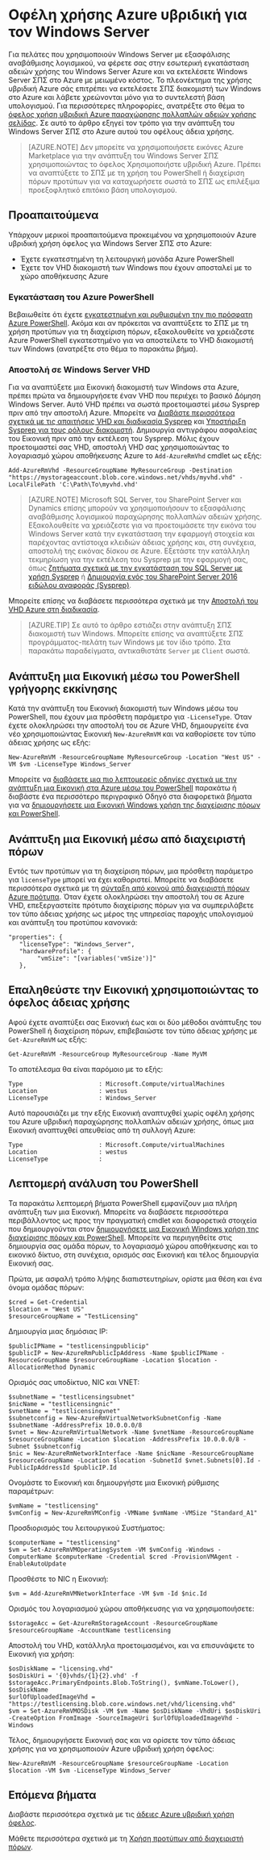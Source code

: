 <properties
   pageTitle="Azure υβριδική όφελος χρήση παραθύρου διακομιστής | Microsoft Azure"
   description="Μάθετε πώς μπορείτε να μεγιστοποιήσετε σας πλεονεκτήματα εξασφάλισης αναβάθμισης λογισμικού διακομιστή των Windows για να φέρετε άδειες χρήσης στην εσωτερική εγκατάσταση Azure"
   services="virtual-machines-windows"
   documentationCenter=""
   authors="iainfoulds"
   manager="timlt"
   editor=""/>

<tags
   ms.service="virtual-machines-windows"
   ms.devlang="na"
   ms.topic="article"
   ms.tgt_pltfrm="vm-windows"
   ms.workload="infrastructure-services"
   ms.date="07/13/2016"
   ms.author="georgem"/>

# <a name="azure-hybrid-use-benefit-for-windows-server"></a>Οφέλη χρήσης Azure υβριδική για τον Windows Server

Για πελάτες που χρησιμοποιούν Windows Server με εξασφάλισης αναβάθμισης λογισμικού, να φέρετε σας στην εσωτερική εγκατάσταση αδειών χρήσης του Windows Server Azure και να εκτελέσετε Windows Server ΣΠΣ στο Azure με μειωμένο κόστος. Το πλεονέκτημα της χρήσης υβριδική Azure σάς επιτρέπει να εκτελέσετε ΣΠΣ διακομιστή των Windows στο Azure και λάβετε χρεώνονται μόνο για το συντελεστή βάση υπολογισμού. Για περισσότερες πληροφορίες, ανατρέξτε στο θέμα το [όφελος χρήση υβριδική Azure παραχώρησης πολλαπλών αδειών χρήσης σελίδας](https://azure.microsoft.com/pricing/hybrid-use-benefit/). Σε αυτό το άρθρο εξηγεί τον τρόπο για την ανάπτυξη του Windows Server ΣΠΣ στο Azure αυτού του οφέλους άδεια χρήσης.

> [AZURE.NOTE] Δεν μπορείτε να χρησιμοποιήσετε εικόνες Azure Marketplace για την ανάπτυξη του Windows Server ΣΠΣ χρησιμοποιώντας το όφελος Χρησιμοποιήστε υβριδική Azure. Πρέπει να αναπτύξετε το ΣΠΣ με τη χρήση του PowerShell ή διαχείριση πόρων προτύπων για να καταχωρήσετε σωστά το ΣΠΣ ως επιλέξιμα προεξοφλητικό επιτόκιο βάση υπολογισμού.

## <a name="pre-requisites"></a>Προαπαιτούμενα
Υπάρχουν μερικοί προαπαιτούμενα προκειμένου να χρησιμοποιούν Azure υβριδική χρήση όφελος για Windows Server ΣΠΣ στο Azure:

- Έχετε εγκατεστημένη τη λειτουργική μονάδα Azure PowerShell
- Έχετε τον VHD διακομιστή των Windows που έχουν αποσταλεί με το χώρο αποθήκευσης Azure

### <a name="install-azure-powershell"></a>Εγκατάσταση του Azure PowerShell
Βεβαιωθείτε ότι έχετε [εγκατεστημένη και ρυθμισμένη την πιο πρόσφατη Azure PowerShell](../powershell-install-configure.md). Ακόμα και αν πρόκειται να αναπτύξετε το ΣΠΣ με τη χρήση προτύπων για τη διαχείριση πόρων, εξακολουθείτε να χρειάζεστε Azure PowerShell εγκατεστημένο για να αποστείλετε το VHD διακομιστή των Windows (ανατρέξτε στο θέμα το παρακάτω βήμα).

### <a name="upload-a-windows-server-vhd"></a>Αποστολή σε Windows Server VHD

Για να αναπτύξετε μια Εικονική διακομιστή των Windows στα Azure, πρέπει πρώτα να δημιουργήσετε έναν VHD που περιέχει το βασικό Δόμηση Windows Server. Αυτό VHD πρέπει να σωστά προετοιμαστεί μέσω Sysprep πριν από την αποστολή Azure. Μπορείτε να [Διαβάστε περισσότερα σχετικά με τις απαιτήσεις VHD και διαδικασία Sysprep](./virtual-machines-windows-upload-image.md) και [Υποστήριξη Sysprep για τους ρόλους διακομιστή](https://msdn.microsoft.com/windows/hardware/commercialize/manufacture/desktop/sysprep-support-for-server-roles). Δημιουργία αντιγράφου ασφαλείας του Εικονική πριν από την εκτέλεση του Sysprep. Μόλις έχουν προετοιμαστεί σας VHD, αποστολή VHD σας χρησιμοποιώντας το λογαριασμό χώρου αποθήκευσης Azure το `Add-AzureRmVhd` cmdlet ως εξής:

```
Add-AzureRmVhd -ResourceGroupName MyResourceGroup -Destination "https://mystorageaccount.blob.core.windows.net/vhds/myvhd.vhd" -LocalFilePath 'C:\Path\To\myvhd.vhd'
```

> [AZURE.NOTE] Microsoft SQL Server, του SharePoint Server και Dynamics επίσης μπορούν να χρησιμοποιήσουν το εξασφάλισης αναβάθμισης λογισμικού παραχώρησης πολλαπλών αδειών χρήσης. Εξακολουθείτε να χρειάζεστε για να προετοιμάσετε την εικόνα του Windows Server κατά την εγκατάσταση την εφαρμογή στοιχεία και παρέχοντας αντίστοιχα κλειδιών άδειας χρήσης και, στη συνέχεια, αποστολή της εικόνας δίσκου σε Azure. Εξετάστε την κατάλληλη τεκμηρίωση για την εκτέλεση του Sysprep με την εφαρμογή σας, όπως [ζητήματα σχετικά με την εγκατάσταση του SQL Server με χρήση Sysprep](https://msdn.microsoft.com/library/ee210754.aspx) ή [Δημιουργία ενός του SharePoint Server 2016 ειδώλου αναφοράς (Sysprep)](http://social.technet.microsoft.com/wiki/contents/articles/33789.build-a-sharepoint-server-2016-reference-image-sysprep.aspx).

Μπορείτε επίσης να διαβάσετε περισσότερα σχετικά με την [Αποστολή του VHD Azure στη διαδικασία](./virtual-machines-windows-upload-image.md#upload-the-vm-image-to-your-storage-account).

> [AZURE.TIP] Σε αυτό το άρθρο εστιάζει στην ανάπτυξη ΣΠΣ διακομιστή των Windows. Μπορείτε επίσης να αναπτύξετε ΣΠΣ προγράμματος-πελάτη των Windows με τον ίδιο τρόπο. Στα παρακάτω παραδείγματα, αντικαθιστάτε `Server` με `Client` σωστά.

## <a name="deploy-a-vm-via-powershell-quick-start"></a>Ανάπτυξη μια Εικονική μέσω του PowerShell γρήγορης εκκίνησης
Κατά την ανάπτυξη του Εικονική διακομιστή των Windows μέσω του PowerShell, που έχουν μια πρόσθετη παράμετρο για `-LicenseType`. Όταν έχετε ολοκληρώσει την αποστολή του σε Azure VHD, δημιουργείτε ένα νέο χρησιμοποιώντας Εικονική `New-AzureRmVM` και να καθορίσετε τον τύπο άδειας χρήσης ως εξής:

```
New-AzureRmVM -ResourceGroupName MyResourceGroup -Location "West US" -VM $vm -LicenseType Windows_Server
```

Μπορείτε να [διαβάσετε μια πιο λεπτομερείς οδηγίες σχετικά με την ανάπτυξη μια Εικονική στα Azure μέσω του PowerShell](./virtual-machines-windows-hybrid-use-benefit-licensing.md#deploy-windows-server-vm-via-powershell-detailed-walkthrough) παρακάτω ή διαβάστε ένα περισσότερο περιγραφικό Οδηγό στα διαφορετικά βήματα για να [δημιουργήσετε μια Εικονική Windows χρήση της διαχείρισης πόρων και PowerShell](./virtual-machines-windows-ps-create.md).

## <a name="deploy-a-vm-via-resource-manager"></a>Ανάπτυξη μια Εικονική μέσω από διαχειριστή πόρων
Εντός των προτύπων για τη διαχείριση πόρων, μια πρόσθετη παράμετρο για `licenseType` μπορεί να έχει καθοριστεί. Μπορείτε να διαβάσετε περισσότερα σχετικά με τη [σύνταξη από κοινού από διαχειριστή πόρων Azure πρότυπα](../resource-group-authoring-templates.md). Όταν έχετε ολοκληρώσει την αποστολή του σε Azure VHD, επεξεργαστείτε πρότυπο διαχείρισης πόρων για να συμπεριλάβετε τον τύπο άδειας χρήσης ως μέρος της υπηρεσίας παροχής υπολογισμού και ανάπτυξη του προτύπου κανονικά:

```
"properties": {  
   "licenseType": "Windows_Server",
   "hardwareProfile": {
        "vmSize": "[variables('vmSize')]"
   },
```
 
## <a name="verify-your-vm-is-utilizing-the-licensing-benefit"></a>Επαληθεύστε την Εικονική χρησιμοποιώντας το όφελος άδειας χρήσης
Αφού έχετε αναπτύξει σας Εικονική έως και οι δύο μέθοδοι ανάπτυξης του PowerShell ή διαχείριση πόρων, επιβεβαιώστε τον τύπο άδειας χρήσης με `Get-AzureRmVM` ως εξής:
 
```
Get-AzureRmVM -ResourceGroup MyResourceGroup -Name MyVM
```

Το αποτέλεσμα θα είναι παρόμοιο με το εξής:

```
Type                     : Microsoft.Compute/virtualMachines
Location                 : westus
LicenseType              : Windows_Server
```

Αυτό παρουσιάζει με την εξής Εικονική αναπτυχθεί χωρίς οφέλη χρήσης του Azure υβριδική παραχώρησης πολλαπλών αδειών χρήσης, όπως μια Εικονική αναπτυχθεί απευθείας από τη συλλογή Azure:

```
Type                     : Microsoft.Compute/virtualMachines
Location                 : westus
LicenseType              : 
```
 
## <a name="detailed-powershell-walkthrough"></a>Λεπτομερή ανάλυση του PowerShell

Τα παρακάτω λεπτομερή βήματα PowerShell εμφανίζουν μια πλήρη ανάπτυξη των μια Εικονική. Μπορείτε να διαβάσετε περισσότερα περιβάλλοντος ως προς την πραγματική cmdlet και διαφορετικά στοιχεία που δημιουργούνται στον [δημιουργήσετε μια Εικονική Windows χρήση της διαχείρισης πόρων και PowerShell](./virtual-machines-windows-ps-create.md). Μπορείτε να περιηγηθείτε στις δημιουργία σας ομάδα πόρων, το λογαριασμό χώρου αποθήκευσης και το εικονικό δίκτυο, στη συνέχεια, ορισμός σας Εικονική και τέλος δημιουργία Εικονική σας.
 
Πρώτα, με ασφαλή τρόπο λήψης διαπιστευτηρίων, ορίστε μια θέση και ένα όνομα ομάδας πόρων:

```
$cred = Get-Credential
$location = "West US"
$resourceGroupName = "TestLicensing"
```

Δημιουργία μιας δημόσιας IP:

```
$publicIPName = "testlicensingpublicip"
$publicIP = New-AzureRmPublicIpAddress -Name $publicIPName -ResourceGroupName $resourceGroupName -Location $location -AllocationMethod Dynamic
```

Ορισμός σας υποδίκτυο, NIC και VNET:

```
$subnetName = "testlicensingsubnet"
$nicName = "testlicensingnic"
$vnetName = "testlicensingvnet"
$subnetconfig = New-AzureRmVirtualNetworkSubnetConfig -Name $subnetName -AddressPrefix 10.0.0.0/8
$vnet = New-AzureRmVirtualNetwork -Name $vnetName -ResourceGroupName $resourceGroupName -Location $location -AddressPrefix 10.0.0.0/8 -Subnet $subnetconfig
$nic = New-AzureRmNetworkInterface -Name $nicName -ResourceGroupName $resourceGroupName -Location $location -SubnetId $vnet.Subnets[0].Id -PublicIpAddressId $publicIP.Id
```

Ονομάστε το Εικονική και δημιουργήστε μια Εικονική ρύθμισης παραμέτρων:

```
$vmName = "testlicensing"
$vmConfig = New-AzureRmVMConfig -VMName $vmName -VMSize "Standard_A1"
```

Προσδιορισμός του λειτουργικού Συστήματος:

```
$computerName = "testlicensing"
$vm = Set-AzureRmVMOperatingSystem -VM $vmConfig -Windows -ComputerName $computerName -Credential $cred -ProvisionVMAgent -EnableAutoUpdate
```

Προσθέστε το NIC η Εικονική:

```
$vm = Add-AzureRmVMNetworkInterface -VM $vm -Id $nic.Id
```

Ορισμός του λογαριασμού χώρου αποθήκευσης για να χρησιμοποιήσετε:

```
$storageAcc = Get-AzureRmStorageAccount -ResourceGroupName $resourceGroupName -AccountName testlicensing
```

Αποστολή του VHD, κατάλληλα προετοιμασμένοι, και να επισυνάψετε το Εικονική για χρήση:

```
$osDiskName = "licensing.vhd"
$osDiskUri = '{0}vhds/{1}{2}.vhd' -f $storageAcc.PrimaryEndpoints.Blob.ToString(), $vmName.ToLower(), $osDiskName
$urlOfUploadedImageVhd = "https://testlicensing.blob.core.windows.net/vhd/licensing.vhd"
$vm = Set-AzureRmVMOSDisk -VM $vm -Name $osDiskName -VhdUri $osDiskUri -CreateOption FromImage -SourceImageUri $urlOfUploadedImageVhd -Windows
```

Τέλος, δημιουργήσετε Εικονική σας και να ορίσετε τον τύπο άδειας χρήσης για να χρησιμοποιούν Azure υβριδική χρήση όφελος:

```
New-AzureRmVM -ResourceGroupName $resourceGroupName -Location $location -VM $vm -LicenseType Windows_Server
```

## <a name="next-steps"></a>Επόμενα βήματα

Διαβάστε περισσότερα σχετικά με τις [άδειες Azure υβριδική χρήση όφελος](https://azure.microsoft.com/pricing/hybrid-use-benefit/).

Μάθετε περισσότερα σχετικά με τη [Χρήση προτύπων από διαχειριστή πόρων](../azure-resource-manager/resource-group-overview.md).
